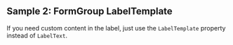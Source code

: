 ## Sample 2: FormGroup LabelTemplate

If you need custom content in the label, just use the `LabelTemplate` property instead of `LabelText`.